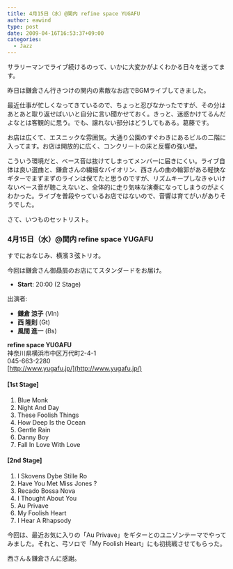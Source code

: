 ```yaml
---
title: 4月15日（水）@関内 refine space YUGAFU
author: eawind
type: post
date: 2009-04-16T16:53:37+09:00
categories:
  - Jazz
---
```

サラリーマンでライブ続けるのって、いかに大変かがよくわかる日々を送ってます。

昨日は鎌倉さん行きつけの関内の素敵なお店でBGMライブしてきました。

最近仕事が忙しくなってきているので、ちょっと忍びなかったですが、その分はあとあと取り返せばいいと自分に言い聞かせておく。きっと、迷惑かけてるんだよなとは客観的に思う。でも、譲れない部分はどうしてもある。葛藤です。

お店は広くて、エスニックな雰囲気。大通り公園のすぐわきにあるビルの二階に入ってます。お店は開放的に広く、コンクリートの床と反響の強い壁。

こういう環境だと、ベース音は抜けてしまってメンバーに届きにくい。ライブ自体は良い選曲と、鎌倉さんの繊細なバイオリン、西さんの曲の輪郭がある軽快なギターでまずまずのラインは保てたと思うのですが、リズムキープしなきゃいけないベース音が聴こえないと、全体的に走り気味な演奏になってしまうのがよくわかった。ライブを普段やっているお店ではないので、音響は育てがいがありそうでした。

さて、いつものセットリスト。

### 4月15日（水）@関内 refine space YUGAFU

すでにおなじみ、横濱３弦トリオ。

今回は鎌倉さん御贔屓のお店にてスタンダードをお届け。

- **Start**: 20:00 (2 Stage)

出演者:
- **鎌倉 涼子** (Vln)
- **西 隆則** (Gt)
- **風間 進一** (Bs)

**refine space YUGAFU**  
神奈川県横浜市中区万代町2-4-1  
045-663-2280  
[http://www.yugafu.jp/](http://www.yugafu.jp/)

#### [1st Stage]
1. Blue Monk  
2. Night And Day  
3. These Foolish Things  
4. How Deep Is the Ocean  
5. Gentle Rain  
6. Danny Boy  
7. Fall In Love With Love

#### [2nd Stage]
1. I Skovens Dybe Stille Ro  
2. Have You Met Miss Jones ?  
3. Recado Bossa Nova  
4. I Thought About You  
5. Au Privave  
6. My Foolish Heart  
7. I Hear A Rhapsody

今回は、最近お気に入りの「Au Privave」をギターとのユニゾンテーマでやってみました。それと、弓ソロで「My Foolish Heart」にも初挑戦させてもらった。

西さん＆鎌倉さんに感謝。
